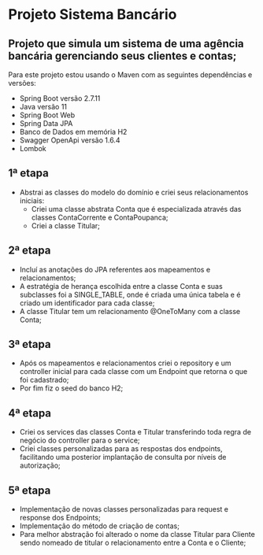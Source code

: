 # Projeto Sistema Bancário
## Projeto que simula um sistema de uma agência bancária gerenciando seus clientes e contas;

Para este projeto estou usando o Maven com as seguintes dependências e versões:
- Spring Boot versão 2.7.11
- Java versão 11
- Spring Boot Web
- Spring Data JPA
- Banco de Dados em memória H2
- Swagger OpenApi versão 1.6.4
- Lombok

## 1ª etapa
- Abstrai as classes do modelo do domínio e criei seus relacionamentos iniciais:
  - Criei uma classe abstrata Conta que é especializada através das classes ContaCorrente e ContaPoupanca;
  - Criei a classe Titular;
## 2ª etapa
  - Incluí as anotações do JPA referentes aos mapeamentos e relacionamentos;
  - A estratégia de herança escolhida entre a classe Conta e suas subclasses foi a SINGLE_TABLE, 
  onde é criada uma única tabela e é criado um identificador para cada classe;
  - A classe Titular tem um relacionamento @OneToMany com a classe Conta;
## 3ª etapa
  - Após os mapeamentos e relacionamentos criei o repository e um controller inicial 
  para cada classe com um Endpoint que retorna o que foi cadastrado;
  - Por fim fiz o seed do banco H2;
## 4ª etapa
  - Criei os services das classes Conta e Titular transferindo toda regra de negócio do controller para o service;
  - Criei classes personalizadas para as respostas dos endpoints, facilitando uma posterior implantação de consulta por níveis de autorização;
## 5ª etapa
  - Implementação de novas classes personalizadas para request e response dos Endpoints;
  - Implementação do método de criação de contas;
  - Para melhor abstração foi alterado o nome da classe Titular para Cliente sendo nomeado de titular o relacionamento entre a Conta e o Cliente;
   